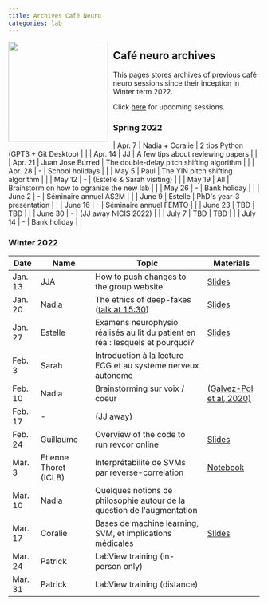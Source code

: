 ```yaml
---
title: Archives Café Neuro
categories: lab
---
```


<img style='float:left;position: relative; margin-right: 10px; ' height='200' src='/images/post/cafe_neuro/Caffè_Neuro.jpg'>

## Café neuro archives

This pages stores archives of previous café neuro sessions since their inception in Winter term 2022. 

Click [here]({{site.baseurl}}/2022/01/25/Upcoming_cafe_neuro.html) for upcoming sessions. 

### Spring 2022

| Apr. 7 | Nadia + Coralie | 2 tips Python (GPT3 + Git Desktop) |  |
| Apr. 14 | JJ | A few tips about reviewing papers |  |
| Apr. 21 | Juan Jose Burred | The double-delay pitch shifting algorithm |  | 
| Apr. 28 | - | School holidays |  | 
| May 5 | Paul | The YIN pitch shifting algorithm |  | 
| May 12 | - | (Estelle & Sarah visiting) |  |
| May 19 | All | Brainstorm on how to ogranize the new lab |  |
| May 26 | - | Bank holiday |  |
| June 2 | - | Séminaire annuel AS2M |  | 
| June 9 | Estelle | PhD's year-3 presentation |  |
| June 16 | -  | Séminaire annuel FEMTO |  |
| June 23 | TBD | TBD |  |
| June 30 | - | (JJ away NICIS 2022) |  |
| July 7 | TBD | TBD |  |
| July 14 | - | Bank holiday |  |

### Winter 2022

| Date | Name | Topic | Materials |
|------|------|-------| -------- |
| Jan. 13 | JJA | How to push changes to the group website | [Slides]({{site.baseurl}}/documents/cafe_neuro/2022_01_13_Github.pdf) |
| Jan. 20 | Nadia | The ethics of deep-fakes ([talk at 15:30](https://events.femto-st.fr/Conference_Infodemie/fr/programme)) | [Slides]({{site.baseurl}}/documents/cafe_neuro/2022_01_20_Ethics.pdf)|
| Jan. 27 | Estelle | Examens neurophysio réalisés au lit du patient en réa : lesquels et pourquoi? | [Slides]({{site.baseurl}}/documents/cafe_neuro/2022_01_27_neurophysio.pdf)  |
| Feb. 3 | Sarah | Introduction à la lecture ECG et au système nerveux autonome |
| Feb. 10 | Nadia | Brainstorming sur voix / coeur | [(Galvez-Pol et al, 2020)](https://psyarxiv.com/7f9pq/)| 
| Feb. 17 | - | (JJ away) |
| Feb. 24 | Guillaume | Overview of the code to run revcor online | [Slides]({{site.baseurl}}/documents/cafe_neuro/2022_02_24_revcor.pdf)
| Mar. 3 | Etienne Thoret (ICLB) | Interprétabilité de SVMs par reverse-correlation  | [Notebook]({{site.baseurl}}/documents/cafe_neuro/2022_03_03_explainability.ipynb)  
| Mar. 10 | Nadia | Quelques notions de philosophie autour de la question de l'augmentation |  |
| Mar. 17 | Coralie | Bases de machine learning, SVM, et implications médicales | [Slides]({{site.baseurl}}/documents/cafe_neuro/2022_03_17_svm.pdf)  |
| Mar. 24 | Patrick | LabView training (in-person only) |  | 
| Mar. 31 | Patrick | LabView training (distance) |  | 




